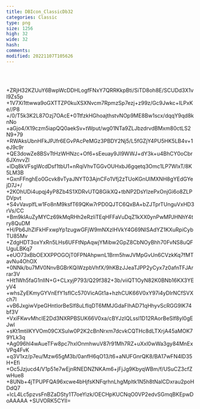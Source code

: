 ```yaml
---
title: DBIcon_ClassicDb32
categories: Classic
type: png
size: 1256
high: 32
wide: 32
hash: 
comments: 
modified: 20221107T105626
---
```

![DBIcon_ClassicDb32][1]

[1]: data:image/png;base64,iVBORw0KGgoAAAANSUhEUgAAACAAAAAgCAYAAABzenr0AAAEr0lEQVR4nL2Xa2hb
+ZRjH32KZUuY6BwpWcDDHLogfFNxY7QRRKkpBti/SiTD8oh8E/SCUDd3X1vl9Zs5p
+1V7Xi1ttwwa9oGXTTZP0kuXSXNvcm7RpmzSp7ezj+z99z/Gc9Jwkc+ILPxKe//P8
+/0/T5k3K2L87Ozj7OAcE+0TtfzkHGhoajthstvNOp9ME8Bw1scx/dqqY9qd8knNo
+aGjo4/X19czm5iapQQ0aekSv+tWput/wg01NTa9ZLJbzdrvdBMxm80ctLS2N9+79
+RWAksUbnHFkJPJfr6EGvPAcPeMGz3PBDY2Nj5/L5fGZjY4PU5HK5LB4v+1eJ9c9r
+QE3dowZe8BSvTtHzWHNzc+Of6+sEeuay9Jl9WWJ+dY3k+u4BhCY0oCbr6JXnvvZl
+lDq8kVFsgWcdDsf1tbU1+nRqiVhvTGGvOUHxbJ6gqetq3Omc1LP7WlxT/8K5LM3B
+GxnFFnghEo0Gcvk8vTyaJNYT03AjnCFo1Vfj2zTUoKGnUIMXNH8gYEdGYejD7J+/
+2KOhUDi4upqj4yP8Zb4S1XDRvUTQ8GikXQ+tbNP2DsYlzePxOnjGi6o8ZLPDVpvt
+S4vVavplfLw1Fo8nM9ksfT69QKw7rPD0QJTC6QxBA+bZJTprTUnguVxHD3rVs/CC
+Bm9kIAuZyMYCz69kMqRHh2eRzliTEqHFFaVuDqZ1kXX0ynPwMPJHNhY4try8QuDM
+H/Pb6JhZIFkHFxwpYp1zugwGFjW9mNXzlHVkY4G69NISAdYZ1KXuRpiCybTU85Mv
+ZdgHDT3oxYxRn5LHs6UFFtNpAqwjYMibw2GpZ8CbNOyBhh70FvNS8uQFUguLBKq7
+eUO73xBbOEXXPPOGOjT0FPNAhpwnL1Brm5hwJVMpGvUn6CVzkKq7fMTavNu4OhOX
+0NNk/bu7MV0NnvBGBrKQiWzpbVhfX/9hKBzJJeaTJPP2yCyx7z0afnTFJArrar3V
+Ht1Wh5faG1nIlN+G+CLxyjP793/Q29f382+3b/viiQT1OyN82K0BNb16KX3YEyV4
+whsZyEKmyGYVnEfY1sflCc570VicAGt1a+hzhCUK66V0xY97i4yDIrNCfSVXch7l
+vB6JxgiwVpeGHntIorBeSlf8uLfIqDT6MMJGdaFIhAD71qHhyvScRGG9lK74bf3V
+VxiFKwvMhcIE2Dd3NXRPBSUK66V0xa/cBYJzIQLssl1D12RAorBeSlf8yl0gEJwl
+sKt1mtilKYVOm09CXSulw0P2K2cBnNrxm7dcvkCQTHc8dLTXrjA45aMOK79YLk3q
+Ag096hl4wAueTFw8pc7hxlOnmhwuV87r91Mh7RZ+uXxl0wWa3gy84MnExVPq4FvK
+q3V1xz/p7eu/Mzw65gM3b/0anfH6qO13/t6+aNUFGnrQK8/BA17wFN4lD35H+Efi
+Oc5Jzjucd4/V1p51e7wEjnRNEDNZNKAm6+jFjJg9KbyqWBm/f/USuCZ3cfZwHue8
+8UNb+4jTPUPFQA96xcwe4bHjfsKNFqrhnLhgMpltk1N5h8tNalCDxrau2poHDdQ7
+lcL4Lc5pzvsFnBZaDSty1T7oeYizk/OECHpKUCNqO0VP2edvSGmqBKEpwDoAAAAA
+SUVORK5CYII=
